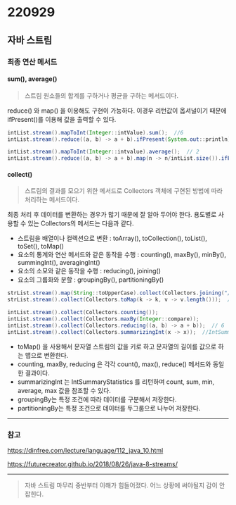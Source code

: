 220929
======

## 자바 스트림

### 최종 연산 메서드

#### sum(), average()

> 스트림 원소들의 합계를 구하거나 평균을 구하는 메서드이다.

reduce() 와 map() 을 이용해도 구현이 가능하다. 이경우 리턴값이 옵셔널이기 때문에 ifPresent()를 이용해 값을 출력할 수 있다.

```java
intList.stream().mapToInt(Integer::intValue).sum();  //6
intList.stream().reduce((a, b) -> a + b).ifPresent(System.out::println);  // 6

intList.stream().mapToInt(Integer::intvalue).average();  // 2
intList.stream().reduce((a, b) -> a + b).map(n -> n/intList.size()).ifPresent(System.out::println);  // 2
```


#### collect()

> 스트림의 결과를 모으기 위한 메서드로 Collectors 객체에 구현된 방법에 따라 처리하는 메서드이다.

최종 처리 후 데이터를 변환하는 경우가 많기 때문에 잘 알아 두어야 한다. 용도별로 사용할 수 있는 Collectors의 메서드는 다음과 같다.

* 스트림을 배열이나 컬렉션으로 변환 : toArray(), toCollection(), toList(), toSet(), toMap()
* 요소의 통계와 연산 메서드와 같은 동작을 수행 : counting(), maxBy(), minBy(), summingInt(), averagingInt()
* 요소의 소모와 같은 동작을 수행 : reducing(), joining()
* 요소의 그룹화와 분할 : groupingBy(), partitioningBy()

```java
strList.stream().map(String::toUpperCase).collect(Collectors.joining("/")); 
strList.stream().collect(Collectors.toMap(k -> k, v -> v.length()));  // {kim=3, park=4, kang=4}

intList.stream().collect(Collectors.counting());
intList.stream().collect(Collectors.maxBy(Integer::compare));
intList.stream().collect(Collectors.reducing((a, b) -> a + b));  // 6
intList.stream().collect(Collectors.summarizingInt(x -> x));  //IntSummaryStatistics{count=3, sum=6, min=1, average=2.000000, max=3}
```

* toMap() 을 사용해서 문자열 스트림의 값을 키로 하고 문자열의 길이를 값으로 하는 맵으로 변환한다.
* counting, maxBy, reducing 은 각각 count(), max(), reduce() 메서드와 동일한 결과이다.
* summarizingInt 는 IntSummaryStatistics 를 리턴하며 count, sum, min, average, max 값을 참조할 수 있다.
* groupingBy는 특정 조건에 따라 데이터를 구분해서 저장한다.
* partitioningBy는 특정 조건으로 데이터를 두그룹으로 나누어 저장한다.

---

### 참고

https://dinfree.com/lecture/language/112_java_10.html

https://futurecreator.github.io/2018/08/26/java-8-streams/

---

> 자바 스트림 마무리 중반부터 이해가 힘들어졌다. 어느 상황에 써야될지 감이 안잡힌다.
